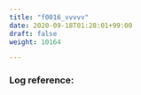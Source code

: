 ```yaml
---
title: "f0016_vvvvv"
date: 2020-09-18T01:28:01+99:00
draft: false
weight: 10164

---
```


### Log reference: <no value>

```
